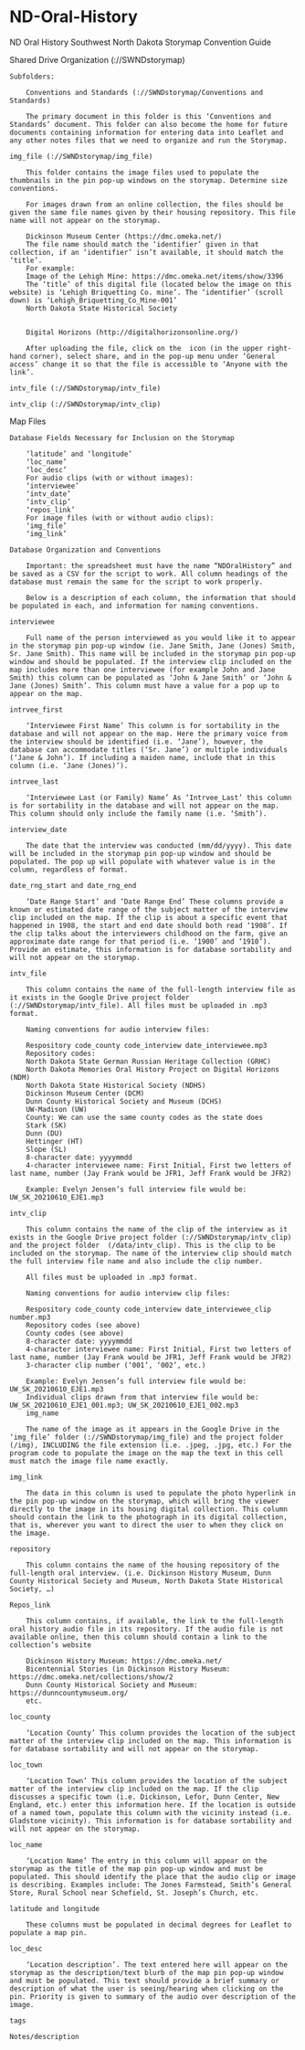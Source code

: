 # ND-Oral-History
ND Oral History
Southwest North Dakota Storymap Convention Guide

Shared Drive Organization (://SWNDstorymap)

    Subfolders:

        Conventions and Standards (://SWNDstorymap/Conventions and Standards)

        The primary document in this folder is this ‘Conventions and Standards’ document. This folder can also become the home for future documents containing information for entering data into Leaflet and any other notes files that we need to organize and run the Storymap.

    img_file (://SWNDstorymap/img_file)

        This folder contains the image files used to populate the thumbnails in the pin pop-up windows on the storymap. Determine size conventions.

        For images drawn from an online collection, the files should be given the same file names given by their housing repository. This file name will not appear on the storymap.

        Dickinson Museum Center (https://dmc.omeka.net/)
        The file name should match the ‘identifier’ given in that collection, if an ‘identifier’ isn’t available, it should match the ‘title’.
        For example:
        Image of the Lehigh Mine: https://dmc.omeka.net/items/show/3396
        The ‘title’ of this digital file (located below the image on this website) is ‘Lehigh Briquetting Co. mine’. The ‘identifier’ (scroll down) is ‘Lehigh_Briquetting_Co_Mine-001’
        North Dakota State Historical Society


        Digital Horizons (http://digitalhorizonsonline.org/)
        
        After uploading the file, click on the  icon (in the upper right-hand corner), select share, and in the pop-up menu under ‘General access’ change it so that the file is accessible to ‘Anyone with the link’.

    intv_file (://SWNDstorymap/intv_file)

    intv_clip (://SWNDstorymap/intv_clip)

Map Files

    Database Fields Necessary for Inclusion on the Storymap

        ‘latitude’ and ‘longitude’
        ‘loc_name’
        ‘loc_desc’
        For audio clips (with or without images):
        ‘interviewee’
        ‘intv_date’
        ‘intv_clip’
        ‘repos_link’
        For image files (with or without audio clips):
        ‘img_file’
        ‘img_link’

    Database Organization and Conventions

        Important: the spreadsheet must have the name “NDOralHistory” and be saved as a CSV for the script to work. All column headings of the database must remain the same for the script to work properly.

        Below is a description of each column, the information that should be populated in each, and information for naming conventions.

    interviewee

        Full name of the person interviewed as you would like it to appear in the storymap pin pop-up window (ie. Jane Smith, Jane (Jones) Smith, Sr. Jane Smith). This name will be included in the storymap pin pop-up window and should be populated. If the interview clip included on the map includes more than one interviewee (for example John and Jane Smith) this column can be populated as ‘John & Jane Smith’ or ‘John & Jane (Jones) Smith’. This column must have a value for a pop up to appear on the map.

    intrvee_first 

        ‘Interviewee First Name’ This column is for sortability in the database and will not appear on the map. Here the primary voice from the interview should be identified (i.e. ‘Jane’), however, the database can accommodate titles (‘Sr. Jane’) or multiple individuals (‘Jane & John’). If including a maiden name, include that in this column (i.e. ‘Jane (Jones)’).

    intrvee_last

        ‘Interviewee Last (or Family) Name’ As ‘Intrvee_Last’ this column is for sortability in the database and will not appear on the map. This column should only include the family name (i.e. ‘Smith’).

    interview_date

        The date that the interview was conducted (mm/dd/yyyy). This date will be included in the storymap pin pop-up window and should be populated. The pop up will populate with whatever value is in the column, regardless of format.

    date_rng_start and date_rng_end

        ‘Date Range Start’ and ‘Date Range End’ These columns provide a known or estimated date range of the subject matter of the interview clip included on the map. If the clip is about a specific event that happened in 1908, the start and end date should both read ‘1908’. If the clip talks about the interviewers childhood on the farm, give an approximate date range for that period (i.e. ‘1900’ and ‘1910’). Provide an estimate, this information is for database sortability and will not appear on the storymap.

    intv_file

        This column contains the name of the full-length interview file as it exists in the Google Drive project folder (://SWNDstorymap/intv_file). All files must be uploaded in .mp3 format.

        Naming conventions for audio interview files:
    
        Respository code_county code_interview date_interviewee.mp3
        Repository codes:
        North Dakota State German Russian Heritage Collection (GRHC)
        North Dakota Memories Oral History Project on Digital Horizons (NDM)
        North Dakota State Historical Society (NDHS)
        Dickinson Museum Center (DCM)
        Dunn County Historical Society and Museum (DCHS)
        UW-Madison (UW)
        County: We can use the same county codes as the state does
        Stark (SK)
        Dunn (DU) 
        Hettinger (HT)
        Slope (SL)
        8-character date: yyyymmdd
        4-character interviewee name: First Initial, First two letters of last name, number (Jay Frank would be JFR1, Jeff Frank would be JFR2)

        Example: Evelyn Jensen’s full interview file would be: UW_SK_20210610_EJE1.mp3

    intv_clip

        This column contains the name of the clip of the interview as it exists in the Google Drive project folder (://SWNDstorymap/intv_clip)  and the project folder  (/data/intv_clip). This is the clip to be included on the storymap. The name of the interview clip should match the full interview file name and also include the clip number.

        All files must be uploaded in .mp3 format.

        Naming conventions for audio interview clip files:
        
        Respository code_county code_interview date_interviewee_clip number.mp3
        Repository codes (see above)
        County codes (see above)
        8-character date: yyyymmdd
        4-character interviewee name: First Initial, First two letters of last name, number (Jay Frank would be JFR1, Jeff Frank would be JFR2)
        3-character clip number (‘001’, ‘002’, etc.)

        Example: Evelyn Jensen’s full interview file would be: UW_SK_20210610_EJE1.mp3
        Individual clips drawn from that interview file would be: UW_SK_20210610_EJE1_001.mp3; UW_SK_20210610_EJE1_002.mp3 
        img_name
        
        The name of the image as it appears in the Google Drive in the ‘img_file’ folder (://SWNDstorymap/img_file) and the project folder (/img), INCLUDING the file extension (i.e. .jpeg, .jpg, etc.) For the program code to populate the image on the map the text in this cell must match the image file name exactly.
    
    img_link
    
        The data in this column is used to populate the photo hyperlink in the pin pop-up window on the storymap, which will bring the viewer directly to the image in its housing digital collection. This column should contain the link to the photograph in its digital collection, that is, wherever you want to direct the user to when they click on the image.
        
    repository
    
        This column contains the name of the housing repository of the full-length oral interview. (i.e. Dickinson History Museum, Dunn County Historical Society and Museum, North Dakota State Historical Society, …)
        
    Repos_link

        This column contains, if available, the link to the full-length oral history audio file in its repository. If the audio file is not available online, then this column should contain a link to the collection’s website
        
        Dickinson History Museum: https://dmc.omeka.net/
        Bicentennial Stories (in Dickinson History Museum: https://dmc.omeka.net/collections/show/2 
        Dunn County Historical Society and Museum: https://dunncountymuseum.org/
        etc.
    
    loc_county
    
        ‘Location County’ This column provides the location of the subject matter of the interview clip included on the map. This information is for database sortability and will not appear on the storymap.
    
    loc_town
    
        ‘Location Town’ This column provides the location of the subject matter of the interview clip included on the map. If the clip discusses a specific town (i.e. Dickinson, Lefor, Dunn Center, New England, etc.) enter this information here. If the location is outside of a named town, populate this column with the vicinity instead (i.e. Gladstone vicinity). This information is for database sortability and will not appear on the storymap.
    
    loc_name
    
        ‘Location Name’ The entry in this column will appear on the storymap as the title of the map pin pop-up window and must be populated. This should identify the place that the audio clip or image is describing. Examples include: The Jones Farmstead, Smith’s General Store, Rural School near Schefield, St. Joseph’s Church, etc. 

    latitude and longitude
    
        These columns must be populated in decimal degrees for Leaflet to populate a map pin. 
    
    loc_desc
    
        ‘Location description’. The text entered here will appear on the storymap as the description/text blurb of the map pin pop-up window and must be populated. This text should provide a brief summary or description of what the user is seeing/hearing when clicking on the pin. Priority is given to summary of the audio over description of the image.
    
    tags
    
    Notes/description